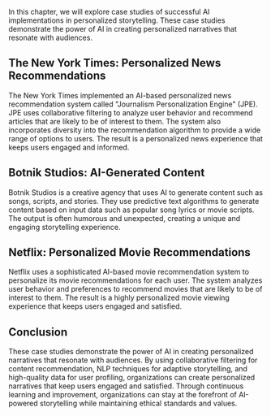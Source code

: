 
In this chapter, we will explore case studies of successful AI implementations in personalized storytelling. These case studies demonstrate the power of AI in creating personalized narratives that resonate with audiences.

The New York Times: Personalized News Recommendations
-----------------------------------------------------

The New York Times implemented an AI-based personalized news recommendation system called "Journalism Personalization Engine" (JPE). JPE uses collaborative filtering to analyze user behavior and recommend articles that are likely to be of interest to them. The system also incorporates diversity into the recommendation algorithm to provide a wide range of options to users. The result is a personalized news experience that keeps users engaged and informed.

Botnik Studios: AI-Generated Content
------------------------------------

Botnik Studios is a creative agency that uses AI to generate content such as songs, scripts, and stories. They use predictive text algorithms to generate content based on input data such as popular song lyrics or movie scripts. The output is often humorous and unexpected, creating a unique and engaging storytelling experience.

Netflix: Personalized Movie Recommendations
-------------------------------------------

Netflix uses a sophisticated AI-based movie recommendation system to personalize its movie recommendations for each user. The system analyzes user behavior and preferences to recommend movies that are likely to be of interest to them. The result is a highly personalized movie viewing experience that keeps users engaged and satisfied.

Conclusion
----------

These case studies demonstrate the power of AI in creating personalized narratives that resonate with audiences. By using collaborative filtering for content recommendation, NLP techniques for adaptive storytelling, and high-quality data for user profiling, organizations can create personalized narratives that keep users engaged and satisfied. Through continuous learning and improvement, organizations can stay at the forefront of AI-powered storytelling while maintaining ethical standards and values.

